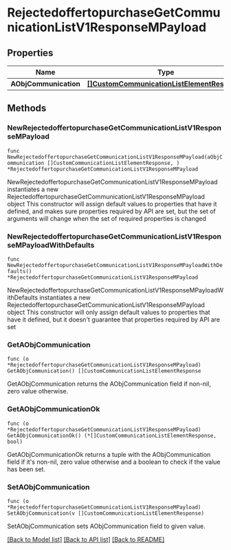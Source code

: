 # RejectedoffertopurchaseGetCommunicationListV1ResponseMPayload

## Properties

Name | Type | Description | Notes
------------ | ------------- | ------------- | -------------
**AObjCommunication** | [**[]CustomCommunicationListElementResponse**](CustomCommunicationListElementResponse.md) |  | 

## Methods

### NewRejectedoffertopurchaseGetCommunicationListV1ResponseMPayload

`func NewRejectedoffertopurchaseGetCommunicationListV1ResponseMPayload(aObjCommunication []CustomCommunicationListElementResponse, ) *RejectedoffertopurchaseGetCommunicationListV1ResponseMPayload`

NewRejectedoffertopurchaseGetCommunicationListV1ResponseMPayload instantiates a new RejectedoffertopurchaseGetCommunicationListV1ResponseMPayload object
This constructor will assign default values to properties that have it defined,
and makes sure properties required by API are set, but the set of arguments
will change when the set of required properties is changed

### NewRejectedoffertopurchaseGetCommunicationListV1ResponseMPayloadWithDefaults

`func NewRejectedoffertopurchaseGetCommunicationListV1ResponseMPayloadWithDefaults() *RejectedoffertopurchaseGetCommunicationListV1ResponseMPayload`

NewRejectedoffertopurchaseGetCommunicationListV1ResponseMPayloadWithDefaults instantiates a new RejectedoffertopurchaseGetCommunicationListV1ResponseMPayload object
This constructor will only assign default values to properties that have it defined,
but it doesn't guarantee that properties required by API are set

### GetAObjCommunication

`func (o *RejectedoffertopurchaseGetCommunicationListV1ResponseMPayload) GetAObjCommunication() []CustomCommunicationListElementResponse`

GetAObjCommunication returns the AObjCommunication field if non-nil, zero value otherwise.

### GetAObjCommunicationOk

`func (o *RejectedoffertopurchaseGetCommunicationListV1ResponseMPayload) GetAObjCommunicationOk() (*[]CustomCommunicationListElementResponse, bool)`

GetAObjCommunicationOk returns a tuple with the AObjCommunication field if it's non-nil, zero value otherwise
and a boolean to check if the value has been set.

### SetAObjCommunication

`func (o *RejectedoffertopurchaseGetCommunicationListV1ResponseMPayload) SetAObjCommunication(v []CustomCommunicationListElementResponse)`

SetAObjCommunication sets AObjCommunication field to given value.



[[Back to Model list]](../README.md#documentation-for-models) [[Back to API list]](../README.md#documentation-for-api-endpoints) [[Back to README]](../README.md)


